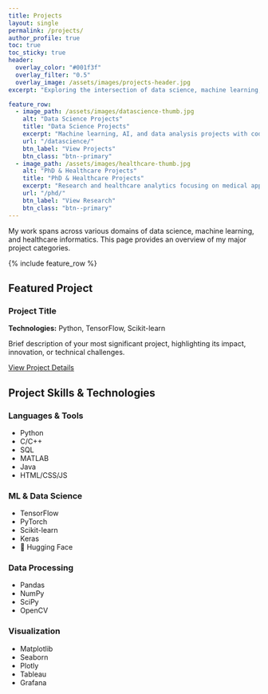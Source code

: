 ```yaml
---
title: Projects
layout: single
permalink: /projects/
author_profile: true
toc: true
toc_sticky: true
header:
  overlay_color: "#001f3f"
  overlay_filter: "0.5"
  overlay_image: /assets/images/projects-header.jpg
excerpt: "Exploring the intersection of data science, machine learning, and healthcare"

feature_row:
  - image_path: /assets/images/datascience-thumb.jpg
    alt: "Data Science Projects"
    title: "Data Science Projects"
    excerpt: "Machine learning, AI, and data analysis projects with code and demonstrations."
    url: "/datascience/"
    btn_label: "View Projects"
    btn_class: "btn--primary"
  - image_path: /assets/images/healthcare-thumb.jpg
    alt: "PhD & Healthcare Projects"
    title: "PhD & Healthcare Projects"
    excerpt: "Research and healthcare analytics focusing on medical applications of AI."
    url: "/phd/"
    btn_label: "View Research"
    btn_class: "btn--primary"
---
```


<div class="projects-intro">
  <p>My work spans across various domains of data science, machine learning, and healthcare informatics. This page provides an overview of my major project categories.</p>
</div>

{% include feature_row %}

## Featured Project

<div class="featured-project">
  <h3>Project Title</h3>
  <p><strong>Technologies:</strong> Python, TensorFlow, Scikit-learn</p>
  <p>Brief description of your most significant project, highlighting its impact, innovation, or technical challenges.</p>
  <a href="/datascience/featured-project/" class="btn btn--primary">View Project Details</a>
</div>

## Project Skills & Technologies

<div class="skills-section">
  <div class="skill-category">
    <h3>Languages & Tools</h3>
    <ul>
      <li>Python</li>
      <li>C/C++</li>
      <li>SQL</li>
      <li>MATLAB</li>
      <li>Java</li>
      <li>HTML/CSS/JS</li>
    </ul>
  </div>
  
  <div class="skill-category">
    <h3>ML & Data Science</h3>
    <ul>
      <li>TensorFlow</li>
      <li>PyTorch</li>
      <li>Scikit-learn</li>
      <li>Keras</li>
      <li>🤗 Hugging Face</li>
    </ul>
  </div>
  
  <div class="skill-category">
    <h3>Data Processing</h3>
    <ul>
      <li>Pandas</li>
      <li>NumPy</li>
      <li>SciPy</li>
      <li>OpenCV</li>
    </ul>
  </div>
  
  <div class="skill-category">
    <h3>Visualization</h3>
    <ul>
      <li>Matplotlib</li>
      <li>Seaborn</li>
      <li>Plotly</li>
      <li>Tableau</li>
      <li>Grafana</li>
    </ul>
  </div>
</div> 